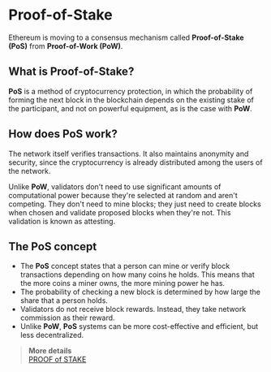 # Proof-of-Stake

Ethereum is moving to a consensus mechanism called **Proof-of-Stake (PoS)** from **Proof-of-Work (PoW)**.

## What is Proof-of-Stake?
**PoS** is a method of cryptocurrency protection, in which the probability of forming the next block in the blockchain depends on the existing stake of the participant, and not on powerful equipment, as is the case with **PoW**.

## How does PoS work?

The network itself verifies transactions. It also maintains anonymity and security, since the cryptocurrency is already distributed among the users of the network.  

Unlike **PoW**, validators don't need to use significant amounts of computational power because they're selected at random and aren't competing. They don't need to mine blocks; they just need to create blocks when chosen and validate proposed blocks when they're not. This validation is known as attesting.

## The PoS concept

* The **PoS** concept states that a person can mine or verify block transactions depending on how many coins he holds. This means that the more coins a miner owns, the more mining power he has.
* The probability of checking a new block is determined by how large the share that a person holds.
* Validators do not receive block rewards. Instead, they take network commission as their reward.
* Unlike **PoW**, **PoS** systems can be more cost-effective and efficient, but less decentralized.


> **More details**  
> [PROOF of STAKE](https://ethereum.org/en/developers/docs/consensus-mechanisms/pos/)